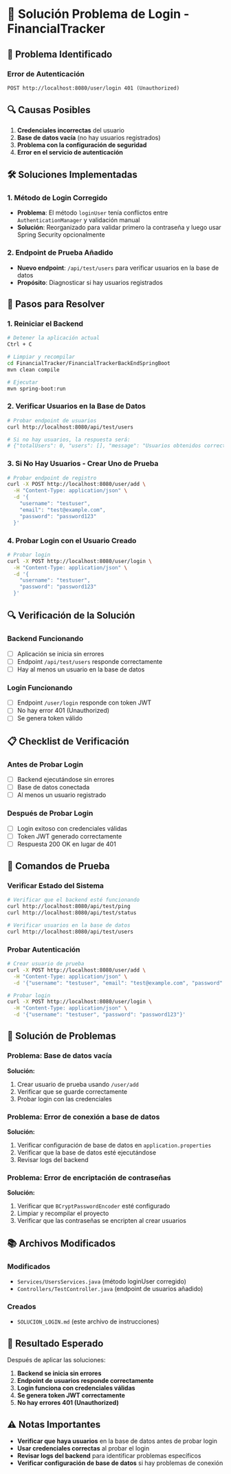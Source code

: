 # 🔐 Solución Problema de Login - FinancialTracker

## 🚨 **Problema Identificado**

### **Error de Autenticación**
```
POST http://localhost:8080/user/login 401 (Unauthorized)
```

## 🔍 **Causas Posibles**

1. **Credenciales incorrectas** del usuario
2. **Base de datos vacía** (no hay usuarios registrados)
3. **Problema con la configuración de seguridad**
4. **Error en el servicio de autenticación**

## 🛠️ **Soluciones Implementadas**

### **1. Método de Login Corregido**
- **Problema**: El método `loginUser` tenía conflictos entre `AuthenticationManager` y validación manual
- **Solución**: Reorganizado para validar primero la contraseña y luego usar Spring Security opcionalmente

### **2. Endpoint de Prueba Añadido**
- **Nuevo endpoint**: `/api/test/users` para verificar usuarios en la base de datos
- **Propósito**: Diagnosticar si hay usuarios registrados

## 🚀 **Pasos para Resolver**

### **1. Reiniciar el Backend**
```bash
# Detener la aplicación actual
Ctrl + C

# Limpiar y recompilar
cd FinancialTracker/FinancialTrackerBackEndSpringBoot
mvn clean compile

# Ejecutar
mvn spring-boot:run
```

### **2. Verificar Usuarios en la Base de Datos**
```bash
# Probar endpoint de usuarios
curl http://localhost:8080/api/test/users

# Si no hay usuarios, la respuesta será:
# {"totalUsers": 0, "users": [], "message": "Usuarios obtenidos correctamente"}
```

### **3. Si No Hay Usuarios - Crear Uno de Prueba**
```bash
# Probar endpoint de registro
curl -X POST http://localhost:8080/user/add \
  -H "Content-Type: application/json" \
  -d '{
    "username": "testuser",
    "email": "test@example.com",
    "password": "password123"
  }'
```

### **4. Probar Login con el Usuario Creado**
```bash
# Probar login
curl -X POST http://localhost:8080/user/login \
  -H "Content-Type: application/json" \
  -d '{
    "username": "testuser",
    "password": "password123"
  }'
```

## 🔍 **Verificación de la Solución**

### **Backend Funcionando**
- [ ] Aplicación se inicia sin errores
- [ ] Endpoint `/api/test/users` responde correctamente
- [ ] Hay al menos un usuario en la base de datos

### **Login Funcionando**
- [ ] Endpoint `/user/login` responde con token JWT
- [ ] No hay error 401 (Unauthorized)
- [ ] Se genera token válido

## 📋 **Checklist de Verificación**

### **Antes de Probar Login**
- [ ] Backend ejecutándose sin errores
- [ ] Base de datos conectada
- [ ] Al menos un usuario registrado

### **Después de Probar Login**
- [ ] Login exitoso con credenciales válidas
- [ ] Token JWT generado correctamente
- [ ] Respuesta 200 OK en lugar de 401

## 🚀 **Comandos de Prueba**

### **Verificar Estado del Sistema**
```bash
# Verificar que el backend esté funcionando
curl http://localhost:8080/api/test/ping
curl http://localhost:8080/api/test/status

# Verificar usuarios en la base de datos
curl http://localhost:8080/api/test/users
```

### **Probar Autenticación**
```bash
# Crear usuario de prueba
curl -X POST http://localhost:8080/user/add \
  -H "Content-Type: application/json" \
  -d '{"username": "testuser", "email": "test@example.com", "password": "password123"}'

# Probar login
curl -X POST http://localhost:8080/user/login \
  -H "Content-Type: application/json" \
  -d '{"username": "testuser", "password": "password123"}'
```

## 🔧 **Solución de Problemas**

### **Problema: Base de datos vacía**
**Solución:**
1. Crear usuario de prueba usando `/user/add`
2. Verificar que se guarde correctamente
3. Probar login con las credenciales

### **Problema: Error de conexión a base de datos**
**Solución:**
1. Verificar configuración de base de datos en `application.properties`
2. Verificar que la base de datos esté ejecutándose
3. Revisar logs del backend

### **Problema: Error de encriptación de contraseñas**
**Solución:**
1. Verificar que `BCryptPasswordEncoder` esté configurado
2. Limpiar y recompilar el proyecto
3. Verificar que las contraseñas se encripten al crear usuarios

## 📚 **Archivos Modificados**

### **Modificados**
- `Services/UsersServices.java` (método loginUser corregido)
- `Controllers/TestController.java` (endpoint de usuarios añadido)

### **Creados**
- `SOLUCION_LOGIN.md` (este archivo de instrucciones)

## 🎯 **Resultado Esperado**

Después de aplicar las soluciones:
1. **Backend se inicia sin errores**
2. **Endpoint de usuarios responde correctamente**
3. **Login funciona con credenciales válidas**
4. **Se genera token JWT correctamente**
5. **No hay errores 401 (Unauthorized)**

## ⚠️ **Notas Importantes**

- **Verificar que haya usuarios** en la base de datos antes de probar login
- **Usar credenciales correctas** al probar el login
- **Revisar logs del backend** para identificar problemas específicos
- **Verificar configuración de base de datos** si hay problemas de conexión
